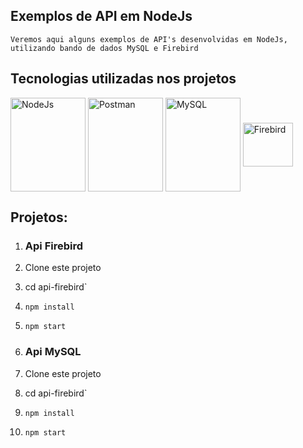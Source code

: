 ## Exemplos de API em NodeJs



```
Veremos aqui alguns exemplos de API's desenvolvidas em NodeJs, utilizando bando de dados MySQL e Firebird
```



## Tecnologias utilizadas nos projetos

<div style="display: inline_block">
<img  align="center" alt="NodeJs" height="150" width="120" src="https://cdn.jsdelivr.net/gh/devicons/devicon/icons/nodejs/nodejs-original-wordmark.svg" />
<img  align="center" alt="Postman" height="150" width="120" src="https://www.svgrepo.com/show/354201/postman.svg" /> 
<img align="center" alt="MySQL" height="150" width="120"  src="https://cdn.jsdelivr.net/gh/devicons/devicon/icons/mysql/mysql-original-wordmark.svg" />
<img align="center" alt="Firebird" height="70" width="80"  src="https://firebirdsql.org/file/about/firebird-logo-48.png" />    



## Projetos:



1. ### **Api Firebird**

1. Clone este projeto
2. cd api-firebird`
3. `npm install`
4. `npm start`





1. ### Api MySQL

1. Clone este projeto
2. cd api-firebird`
3. `npm install`
4. `npm start`
